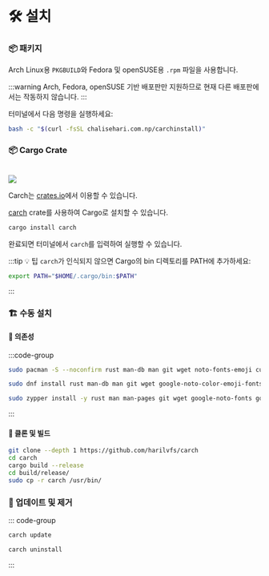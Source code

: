 # 🛠️ 설치

### 📦 패키지

Arch Linux용 `PKGBUILD`와 Fedora 및 openSUSE용 `.rpm` 파일을 사용합니다.

:::warning
Arch, Fedora, openSUSE 기반 배포판만 지원하므로 현재 다른 배포판에서는 작동하지 않습니다.
:::

터미널에서 다음 명령을 실행하세요:

```sh
bash -c "$(curl -fsSL chalisehari.com.np/carchinstall)"
``` 

### 📦 Cargo Crate

<br>

<img src="https://img.shields.io/crates/v/carch?style=for-the-badge&logo=rust&color=f5a97f&logoColor=fe640b&labelColor=171b22" >

Carch는 [crates.io](https://crates.io/)에서 이용할 수 있습니다.

[carch](https://crates.io/crates/carch) crate를 사용하여 Cargo로 설치할 수 있습니다.

```sh
cargo install carch
```

완료되면 터미널에서 `carch`를 입력하여 실행할 수 있습니다.

:::tip :bulb: 팁
`carch`가 인식되지 않으면 Cargo의 bin 디렉토리를 PATH에 추가하세요:

```sh
export PATH="$HOME/.cargo/bin:$PATH"
```

:::

### 🏗️ 수동 설치

#### 📜 의존성

:::code-group

```sh [<i class="devicon-archlinux-plain"></i> Arch]
sudo pacman -S --noconfirm rust man-db man git wget noto-fonts-emoji curl bash-completion ttf-nerd-fonts-symbols ttf-jetbrains-mono-nerd cargo
```

```sh [<i class="devicon-fedora-plain"></i> Fedora]
sudo dnf install rust man-db man git wget google-noto-color-emoji-fonts google-noto-emoji-fonts jetbrains-mono-fonts-all bash-completion-devel curl cargo -y
```

```sh [<i class="devicon-opensuse-plain"></i>  openSUSE ]
sudo zypper install -y rust man man-pages git wget google-noto-fonts google-noto-coloremoji-fonts jetbrains-mono-fonts  symbols-only-nerd-fonts bash-completion curl 
```

:::

#### 🔧 클론 및 빌드

```sh
git clone --depth 1 https://github.com/harilvfs/carch
cd carch
cargo build --release
cd build/release/
sudo cp -r carch /usr/bin/
```

### 🔄 업데이트 및 제거

::: code-group

```sh [ 🔄 업데이트 ]
carch update
```

```sh [ 🗑️ 제거 ]
carch uninstall
```

:::
